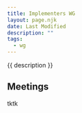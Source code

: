 ```yaml
---
title: Implementers WG
layout: page.njk
date: Last Modified
description: ""
tags:
  - wg
---
```


{{ description }}

## Meetings

tktk
